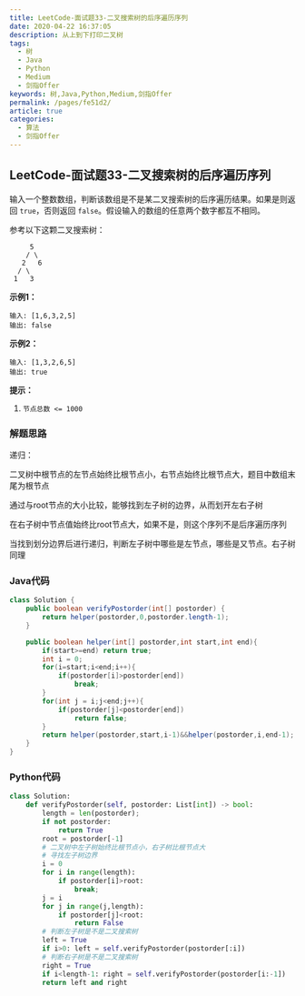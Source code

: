 ```yaml
---
title: LeetCode-面试题33-二叉搜索树的后序遍历序列
date: 2020-04-22 16:37:05
description: 从上到下打印二叉树
tags: 
  - 树
  - Java
  - Python
  - Medium
  - 剑指Offer
keywords: 树,Java,Python,Medium,剑指Offer
permalink: /pages/fe51d2/
article: true
categories: 
  - 算法
  - 剑指Offer
---
```


## LeetCode-面试题33-二叉搜索树的后序遍历序列 

输入一个整数数组，判断该数组是不是某二叉搜索树的后序遍历结果。如果是则返回 `true`，否则返回 `false`。假设输入的数组的任意两个数字都互不相同。

参考以下这颗二叉搜索树：

```
     5
    / \
   2   6
  / \
 1   3
```

 <!--more-->

**示例1：**

```
输入: [1,6,3,2,5]
输出: false
```

**示例2：**

```
输入: [1,3,2,6,5]
输出: true
```

**提示：**

1. `节点总数 <= 1000`

### 解题思路

递归：

二叉树中根节点的左节点始终比根节点小，右节点始终比根节点大，题目中数组末尾为根节点

通过与root节点的大小比较，能够找到左子树的边界，从而划开左右子树

在右子树中节点值始终比root节点大，如果不是，则这个序列不是后序遍历序列

当找到划分边界后进行递归，判断左子树中哪些是左节点，哪些是又节点。右子树同理

### Java代码

```java
class Solution {
    public boolean verifyPostorder(int[] postorder) {
        return helper(postorder,0,postorder.length-1);
    }

    public boolean helper(int[] postorder,int start,int end){
        if(start>=end) return true;
        int i = 0;
        for(i=start;i<end;i++){
            if(postorder[i]>postorder[end])
                break;
        }
        for(int j = i;j<end;j++){
            if(postorder[j]<postorder[end])
                return false;
        }
        return helper(postorder,start,i-1)&&helper(postorder,i,end-1);
    }
}
```

### Python代码

```python
class Solution:
    def verifyPostorder(self, postorder: List[int]) -> bool:
        length = len(postorder);
        if not postorder:
            return True
        root = postorder[-1]
        # 二叉树中左子树始终比根节点小，右子树比根节点大
        # 寻找左子树边界
        i = 0
        for i in range(length):
            if postorder[i]>root:
                break;
        j = i
        for j in range(j,length):
            if postorder[j]<root:
                return False
        # 判断左子树是不是二叉搜索树
        left = True
        if i>0: left = self.verifyPostorder(postorder[:i])
        # 判断右子树是不是二叉搜索树
        right = True
        if i<length-1: right = self.verifyPostorder(postorder[i:-1])
        return left and right
```